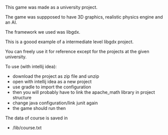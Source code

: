 This game was made as a university project.

The game was suppposed to have 3D graphics, realistic physics engine and an AI.

The framework we used was libgdx.

This is a goood example of a intermediate level libgdx project.

You can freely use it for reference
except for the projects at the given university.

To use (with intellij idea):
- download the project as zip file and unzip
- open with intellij idea as a new project
- use gradle to import the configuration
- then you will probably have to link the apache_math library in project structure 
- change java configuration/link junit again
- the game should run then

The data of course is saved in 
  - /lib/course.txt
